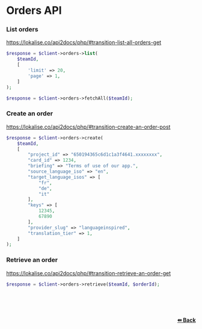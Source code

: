 # Orders API

### List orders
https://lokalise.co/api2docs/php/#transition-list-all-orders-get

```php
$response = $client->orders->list(
    $teamId,
    [
        'limit' => 20,
        'page' => 1,
    ]
);
```

```php
$response = $client->orders->fetchAll($teamId);
```

### Create an order
https://lokalise.co/api2docs/php/#transition-create-an-order-post

```php
$response = $client->orders->create(
    $teamId,
    [
        "project_id" => "650194365c6d1c1a3f4641.xxxxxxxx",
        "card_id" => 1234,
        "briefing" => "Terms of use of our app.",
        "source_language_iso" => "en",
        "target_language_isos" => [
            "fr", 
            "de", 
            "it"
        ],
        "keys" => [
            12345, 
            67890
        ],
        "provider_slug" => "languageinspired",
        "translation_tier" => 1,
    ]
);
```


### Retrieve an order
https://lokalise.co/api2docs/php/#transition-retrieve-an-order-get

```php
$response = $client->orders->retrieve($teamId, $orderId);
```


<br/><br/><br/>
<div align='right'>
    <b><a href='/README.md#request'>⇚ Back</a></b>
</div>
<br/>
